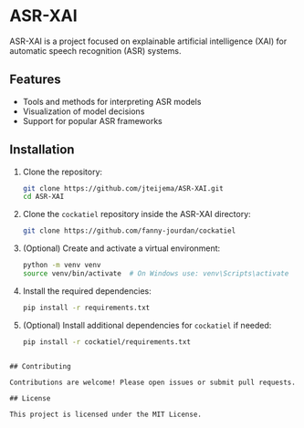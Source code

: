 # ASR-XAI

ASR-XAI is a project focused on explainable artificial intelligence (XAI) for automatic speech recognition (ASR) systems.

## Features

- Tools and methods for interpreting ASR models
- Visualization of model decisions
- Support for popular ASR frameworks

## Installation

1. Clone the repository:
    ```bash
    git clone https://github.com/jteijema/ASR-XAI.git
    cd ASR-XAI
    ```

2. Clone the `cockatiel` repository inside the ASR-XAI directory:
    ```bash
    git clone https://github.com/fanny-jourdan/cockatiel
    ```

3. (Optional) Create and activate a virtual environment:
    ```bash
    python -m venv venv
    source venv/bin/activate  # On Windows use: venv\Scripts\activate
    ```

4. Install the required dependencies:
    ```bash
    pip install -r requirements.txt
    ```

5. (Optional) Install additional dependencies for `cockatiel` if needed:
    ```bash
    pip install -r cockatiel/requirements.txt
    ```
```

## Contributing

Contributions are welcome! Please open issues or submit pull requests.

## License

This project is licensed under the MIT License.
